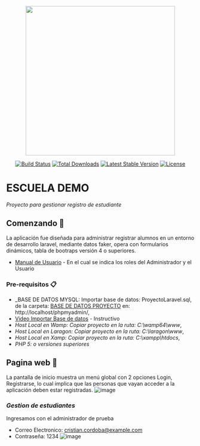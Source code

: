 <p align="center"><a href="https://laravel.com" target="_blank"><img src="https://raw.githubusercontent.com/laravel/art/master/logo-lockup/5%20SVG/2%20CMYK/1%20Full%20Color/laravel-logolockup-cmyk-red.svg" width="400"></a></p>

<p align="center">
<a href="https://travis-ci.org/laravel/framework"><img src="https://travis-ci.org/laravel/framework.svg" alt="Build Status"></a>
<a href="https://packagist.org/packages/laravel/framework"><img src="https://poser.pugx.org/laravel/framework/d/total.svg" alt="Total Downloads"></a>
<a href="https://packagist.org/packages/laravel/framework"><img src="https://poser.pugx.org/laravel/framework/v/stable.svg" alt="Latest Stable Version"></a>
<a href="https://packagist.org/packages/laravel/framework"><img src="https://poser.pugx.org/laravel/framework/license.svg" alt="License"></a>
</p>

# ESCUELA DEMO

_Proyecto para gestionar registro de estudiante_

## Comenzando 🚀

La aplicación fue diseñada para administrar registrar alumnos en un entorno de desarrollo laravel, mediante datos faker, opera con formularios dinámicos, tabla de bootraps versión 4 o superiores.

* [Manual de Usuario](https://docs.google.com/document/d/11ug_KFve2_7ij-igToq_wnqk2XA6-jiC/edit?usp=sharing&ouid=117342736453306308633&rtpof=true&sd=true) - En el cual se indica los roles del Administrador y el Usuario

### Pre-requisitos 📋

* _BASE DE DATOS MYSQL: Importar base de datos: ProyectoLaravel.sql, de la carpeta: [BASE DE DATOS PROYECTO](https://github.com/Michael-Robi/proyectoLaravel/tree/main/BASE_DATOS) en: http://localhost/phpmyadmin/,
* [Video Importar Base de datos](https://www.youtube.com/watch?v=z5-F9TomceQ) - Instructivo
* _Host Local en Wamp: Copiar proyecto en la ruta: C:\wamp64\www_,
* _Host Local en Laragon: Copiar proyecto en la ruta: C:\laragon\www_,
* _Host Local en Xamp: Copiar proyecto en la ruta: C:\xampp\htdocs_,
* _PHP 5: o versiones superiores_

## Pagina web 🔧

La pantalla de inicio muestra un menú global con 2 opciones Login, Registrarse, lo cual implica que las personas que vayan acceder a la aplicación deben estar registradas.
![image](https://user-images.githubusercontent.com/77336151/146158052-aa0abe45-4ffb-41a3-a5f9-87ddfb0ab3a1.png)

### _Gestion de estudiantes_
Ingresamos con el administrador de prueba
* Correo Electronico: cristian.cordoba@example.com
* Contraseña: 1234
![image](https://user-images.githubusercontent.com/77336151/146158542-ec18913f-2ebc-443e-8393-32af7ea77635.png)


